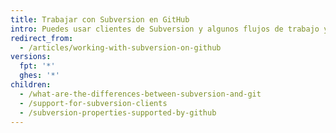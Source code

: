 ```yaml
---
title: Trabajar con Subversion en GitHub
intro: Puedes usar clientes de Subversion y algunos flujos de trabajo y propiedades de Subversion con GitHub.
redirect_from:
  - /articles/working-with-subversion-on-github
versions:
  fpt: '*'
  ghes: '*'
children:
  - /what-are-the-differences-between-subversion-and-git
  - /support-for-subversion-clients
  - /subversion-properties-supported-by-github
---
```


